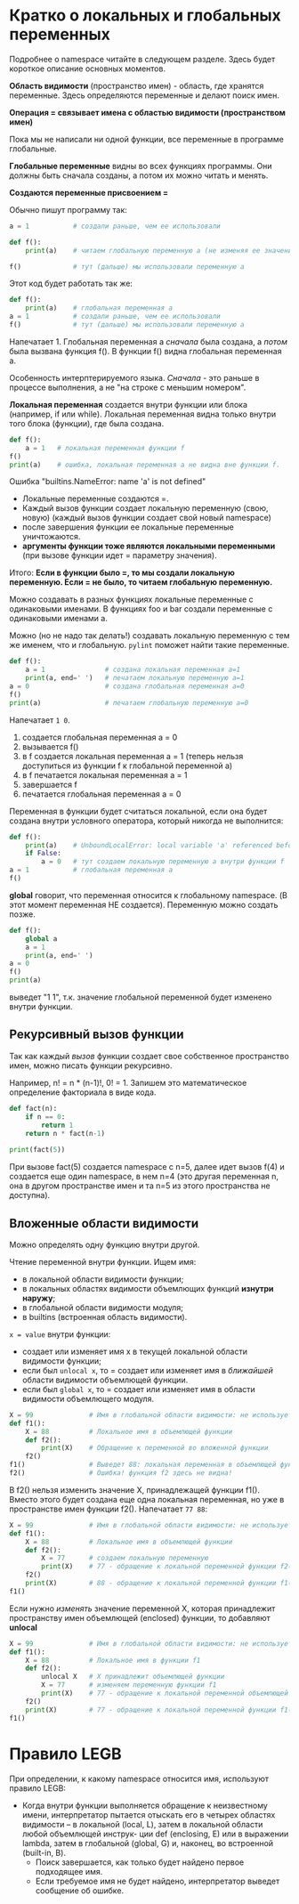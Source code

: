 # Кратко о локальных и глобальных переменных

Подробнее о namespace читайте в следующем разделе. Здесь будет короткое описание основных моментов.

**Область видимости** (пространство имен) - область, где хранятся переменные. Здесь определяются переменные и делают поиск имен.

**Операция = связывает имена с областью видимости (пространством имен)**

Пока мы не написали ни одной функции, все переменные в программе глобальные.

**Глобальные переменные** видны во всех функциях программы. Они должны быть сначала созданы, а потом их можно читать и менять.

**Создаются переменные присвоением =**

Обычно пишут программу так:
```python
a = 1           # создали раньше, чем ее использовали

def f():
    print(a)    # читаем глобальную переменную а (не изменяя ее значения)

f()             # тут (дальше) мы использовали переменную а
```

Этот код будет работать так же:

```python
def f():
    print(a)    # глобальная переменная а
a = 1           # создали раньше, чем ее использовали
f()             # тут (дальше) мы использовали переменную а
```
Напечатает 1. Глобальная переменная а _сначала_ была создана, а _потом_ была вызвана функция f(). В функции f() видна глобальная переменная a.

Особенность интерптерируемого языка. _Сначала_ - это раньше в процессе выполнения, а не "на строке с меньшим номером".

**Локальная переменная** создается внутри функции или блока (например, if или while).
Локальная переменная видна только внутри того блока (функции), где была создана.

```python
def f():
    a = 1   # локальная переменная функции f
f()
print(a)    # ошибка, локальная переменная а не видна вне функции f.
``` 
Ошибка "builtins.NameError: name 'a' is not defined"

* Локальные переменные создаются =.
* Каждый вызов функции создает локальную переменную (свою, новую) (каждый вызов функции создает свой новый namespace)
* после завершения функции ее локальные переменные уничтожаются.
* **аргументы функции тоже являются локальными переменными** (при вызове функции идет = параметру значения).

Итого: **Если в функции было =, то мы создали локальную переменную. Если = не было, то читаем глобальную переменную.**

Можно создавать в разных функциях локальные переменные с одинаковыми именами. В функциях foo и bar создали переменные с одинаковыми именами а.

Можно (но не надо так делать!) создавать локальную переменную с тем же именем, что и глобальную. `pylint` поможет найти такие переменные.

```python
def f():
    a = 1               # создана локальная переменная а=1
    print(a, end=' ')   # печатаем локальную переменную а=1
a = 0                   # создана глобальная переменная а=0
f()
print(a)                # печатаем глобальную переменную а=0
```
Напечатает `1 0`.
1. создается глобальная переменная а = 0
2. вызывается f()
3. в f создается локальная переменная а = 1 (теперь нельзя доступиться из функции f к глобальной переменной a)
4. в f печатается локальная переменная a = 1
5. завершается f
6. печатается глобальная переменная а = 0

Переменная в функции будет считаться локальной, если она будет создана внутри условного оператора, который никогда не выполнится:
```python
def f():
    print(a)    # UnboundLocalError: local variable 'a' referenced before assignment
    if False:
        a = 0   # тут создаем локальную переменную а внутри функции f
a = 1           # глобальная переменная а
f()
```

**global** говорит, что переменная относится к глобальному namespace. (В этот момент переменная НЕ создается). Переменную можно создать позже.

```python
def f():
    global a
    a = 1
    print(a, end=' ')
a = 0
f()
print(a)
```
выведет "1 1", т.к. значение глобальной переменной будет изменено внутри функции.

## Рекурсивный вызов функции

Так как каждый _вызов_ функции создает свое собственное пространство имен, можно писать функции рекурсивно.

Например, n! = n * (n-1)!, 0! = 1. Запишем это математическое определение факториала в виде кода.

```python
def fact(n):
    if n == 0:
        return 1
    return n * fact(n-1)
    
print(fact(5))
```

При вызове fact(5) создается namespace c n=5, далее идет вызов f(4) и создается еще один namespace, в нем n=4 (это другая переменная n, она в другом пространстве имен и та n=5 из этого пространства не доступна).

## Вложенные области видимости

Можно определять одну функцию внутри другой. 

Чтение переменной внутри функции. Ищем имя:
* в локальной области видимости функции;
* в локальных областях видимости объемлющих функций **изнутри наружу**;
* в глобальной области видимости модуля;
* в builtins (встроенная область видимости).

`x = value` внутри функции:
* создает или изменяет имя х в текущей локальной области видимости функции;
* если был `unlocal x`, то = создает или изменяет имя в _ближайшей_ области видимости объемлющей функции.
* если был `global x`, то = создает или изменяет имя в области видимости объемлющего модуля.

```python
X = 99              # Имя в глобальной области видимости: не используется
def f1():
    X = 88          # Локальное имя в объемлющей функции
    def f2():
        print(X)    # Обращение к переменной во вложенной функции
    f2()
f1()                # Выведет 88: локальная переменная в объемлющей функции
f2()                # Ошибка! функция f2 здесь не видна!
```

В f2() нельзя изменить значение Х, принадлежащей функции f1(). Вместо этого будет создана еще одна локальная переменная, но уже в пространстве имен функции f2().
Напечатает `77 88`:

```python
X = 99              # Имя в глобальной области видимости: не используется
def f1():
    X = 88          # Локальное имя в объемлющей функции
    def f2():
        X = 77      # создаем локальную переменную
        print(X)    # 77 - обращение к локальной переменной функции f2()
    f2()
    print(X)        # 88 - обращение к локальной переменной функции f1()
f1()
```

Если нужно _изменять_ значение переменной Х, которая принадлежит пространству имен объемлющей (enclosed) функции, то добавляют **unlocal**

```python
X = 99              # Имя в глобальной области видимости: не используется
def f1():
    X = 88          # Локальное имя в функции f1
    def f2():
        unlocal X   # X принадлежит объемлющей функции
        X = 77      # изменяем переменную функции f1
        print(X)    # 77 - обращение к локальной переменной объемлющей функции f1()
    f2()
    print(X)        # 77 - обращение к локальной переменной функции f1()
f1()
```

# Правило LEGB

При определении, к какому namespace относится имя, используют правило LEGB:

* Когда внутри функции выполняется обращение к неизвестному имени, интерпретатор пытается отыскать его в четырех областях видимости – в локальной (local, L), затем в локальной области любой объемлющей инструк-
ции def (enclosing, E) или в выражении lambda, затем в глобальной (global, G) и, наконец, во встроенной (built-in, B). 
  * Поиск завершается, как только будет найдено первое подходящее имя. 
  * Если требуемое имя не будет найдено, интерпретатор выведет сообщение об ошибке.
